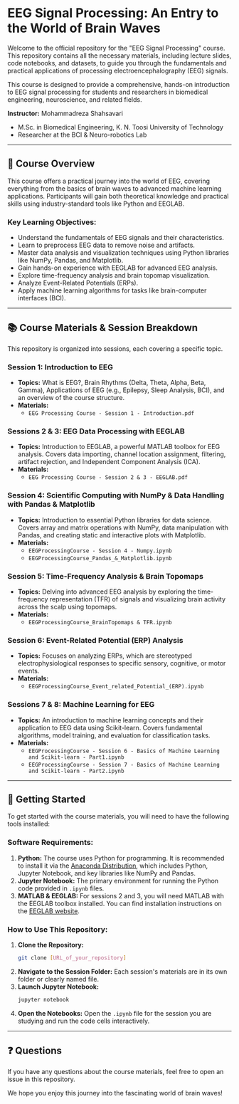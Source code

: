 # EEG Signal Processing: An Entry to the World of Brain Waves

Welcome to the official repository for the "EEG Signal Processing" course. This repository contains all the necessary materials, including lecture slides, code notebooks, and datasets, to guide you through the fundamentals and practical applications of processing electroencephalography (EEG) signals.

This course is designed to provide a comprehensive, hands-on introduction to EEG signal processing for students and researchers in biomedical engineering, neuroscience, and related fields.

**Instructor:** Mohammadreza Shahsavari
* M.Sc. in Biomedical Engineering, K. N. Toosi University of Technology
* Researcher at the BCI & Neuro-robotics Lab

---

## 🧠 Course Overview

This course offers a practical journey into the world of EEG, covering everything from the basics of brain waves to advanced machine learning applications. Participants will gain both theoretical knowledge and practical skills using industry-standard tools like Python and EEGLAB.

### Key Learning Objectives:
* Understand the fundamentals of EEG signals and their characteristics.
* Learn to preprocess EEG data to remove noise and artifacts.
* Master data analysis and visualization techniques using Python libraries like NumPy, Pandas, and Matplotlib.
* Gain hands-on experience with EEGLAB for advanced EEG analysis.
* Explore time-frequency analysis and brain topomap visualization.
* Analyze Event-Related Potentials (ERPs).
* Apply machine learning algorithms for tasks like brain-computer interfaces (BCI).

---

## 📚 Course Materials & Session Breakdown

This repository is organized into sessions, each covering a specific topic.

### **Session 1: Introduction to EEG**
* **Topics:** What is EEG?, Brain Rhythms (Delta, Theta, Alpha, Beta, Gamma), Applications of EEG (e.g., Epilepsy, Sleep Analysis, BCI), and an overview of the course structure.
* **Materials:**
    * `EEG Processing Course - Session 1 - Introduction.pdf`

### **Sessions 2 & 3: EEG Data Processing with EEGLAB**
* **Topics:** Introduction to EEGLAB, a powerful MATLAB toolbox for EEG analysis. Covers data importing, channel location assignment, filtering, artifact rejection, and Independent Component Analysis (ICA).
* **Materials:**
    * `EEG Processing Course - Session 2 & 3 - EEGLAB.pdf`

### **Session 4: Scientific Computing with NumPy & Data Handling with Pandas & Matplotlib**
* **Topics:** Introduction to essential Python libraries for data science. Covers array and matrix operations with NumPy, data manipulation with Pandas, and creating static and interactive plots with Matplotlib.
* **Materials:**
    * `EEGProcessingCourse - Session 4 - Numpy.ipynb`
    * `EEGProcessingCourse_Pandas_&_Matplotlib.ipynb`

### **Session 5: Time-Frequency Analysis & Brain Topomaps**
* **Topics:** Delving into advanced EEG analysis by exploring the time-frequency representation (TFR) of signals and visualizing brain activity across the scalp using topomaps.
* **Materials:**
    * `EEGProcessingCourse_BrainTopomaps & TFR.ipynb`

### **Session 6: Event-Related Potential (ERP) Analysis**
* **Topics:** Focuses on analyzing ERPs, which are stereotyped electrophysiological responses to specific sensory, cognitive, or motor events.
* **Materials:**
    * `EEGProcessingCourse_Event_related_Potential_(ERP).ipynb`

### **Sessions 7 & 8: Machine Learning for EEG**
* **Topics:** An introduction to machine learning concepts and their application to EEG data using Scikit-learn. Covers fundamental algorithms, model training, and evaluation for classification tasks.
* **Materials:**
    * `EEGProcessingCourse - Session 6 - Basics of Machine Learning and Scikit-learn - Part1.ipynb`
    * `EEGProcessingCourse - Session 7 - Basics of Machine Learning and Scikit-learn - Part2.ipynb`

---

## 🚀 Getting Started

To get started with the course materials, you will need to have the following tools installed:

### **Software Requirements:**
1.  **Python:** The course uses Python for programming. It is recommended to install it via the [Anaconda Distribution](https://www.anaconda.com/products/distribution), which includes Python, Jupyter Notebook, and key libraries like NumPy and Pandas.
2.  **Jupyter Notebook:** The primary environment for running the Python code provided in `.ipynb` files.
3.  **MATLAB & EEGLAB:** For sessions 2 and 3, you will need MATLAB with the EEGLAB toolbox installed. You can find installation instructions on the [EEGLAB website](https://sccn.ucsd.edu/eeglab/download.php).

### **How to Use This Repository:**
1.  **Clone the Repository:**
    ```bash
    git clone [URL_of_your_repository]
    ```
2.  **Navigate to the Session Folder:** Each session's materials are in its own folder or clearly named file.
3.  **Launch Jupyter Notebook:**
    ```bash
    jupyter notebook
    ```
4.  **Open the Notebooks:** Open the `.ipynb` file for the session you are studying and run the code cells interactively.

---

## ❓ Questions

If you have any questions about the course materials, feel free to open an issue in this repository.

We hope you enjoy this journey into the fascinating world of brain waves!